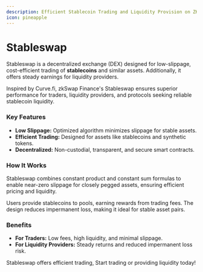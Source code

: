 ```yaml
---
description: Efficient Stablecoin Trading and Liquidity Provision on ZKsync Era
icon: pineapple
---
```


# Stableswap

Stableswap is a decentralized exchange (DEX) designed for low-slippage, cost-efficient trading of **stablecoins** and similar assets. Additionally, it offers steady earnings for liquidity providers.

Inspired by Curve.fi, zkSwap Finance's Stableswap ensures superior performance for traders, liquidity providers, and protocols seeking reliable stablecoin liquidity.

### **Key Features**

* **Low Slippage:** Optimized algorithm minimizes slippage for stable assets.
* **Efficient Trading:** Designed for assets like stablecoins and synthetic tokens.
* **Decentralized:** Non-custodial, transparent, and secure smart contracts.

### **How It Works**

Stableswap combines constant product and constant sum formulas to enable near-zero slippage for closely pegged assets, ensuring efficient pricing and liquidity.

Users provide stablecoins to pools, earning rewards from trading fees. The design reduces impermanent loss, making it ideal for stable asset pairs.

### **Benefits**

* **For Traders:** Low fees, high liquidity, and minimal slippage.
* **For Liquidity Providers:** Steady returns and reduced impermanent loss risk.

Stableswap offers efficient trading, Start trading or providing liquidity today!
